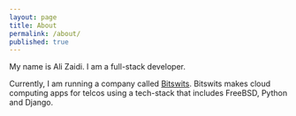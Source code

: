 ```yaml
---
layout: page
title: About
permalink: /about/
published: true
---
```


My name is Ali Zaidi. I am a full-stack developer.

Currently, I am running a company called [Bitswits](www.bitswits.com). Bitswits makes cloud computing apps for telcos using a tech-stack that includes FreeBSD, Python and Django.
